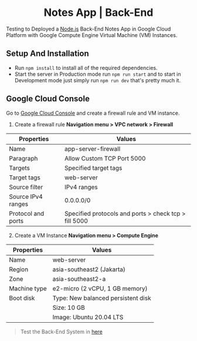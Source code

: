 <h1 align="center">Notes App | Back-End</h1>

Testing to Deployed a [Node.js](https://nodejs.org) Back-End Notes App in Google Cloud Platform with Google Compute Engine Virtual Machine (VM) Instances.

## Setup And Installation 

* Run `npm install` to install all of the required dependencies.
* Start the server in Production mode run `npm run start` and to start in Development mode just simply run `npm run dev` that's pretty much it.


## Google Cloud Console
Go to [Google Cloud Console](https://console.cloud.google.com/) and create a firewall rule and VM instance.

1. Create a firewall rule <b>Navigation menu > VPC network > Firewall</b>

| Properties         | Values                                                |
|--------------------|-------------------------------------------------------|
| Name               | app-server-firewall                                   |
| Paragraph          | Allow Custom TCP Port 5000                            |
| Targets            | Specified target tags                                 |
| Target tags        | web-server                                            |
| Source filter      | IPv4 ranges                                           |
| Source IPv4 ranges | 0.0.0.0/0                                             |
| Protocol and ports | Specified protocols and ports > check tcp > fill 5000 |

2. Create a VM Instance <b>Navigation menu > Compute Engine</b>

| Properties    | Values                             |
|---------------|------------------------------------|
| Name          | web-server                         |
| Region        | asia-southeast2 (Jakarta)          |
| Zone          | asia-southeast2-a                  |
| Machine type  | e2-micro (2 vCPU, 1 GB memory)     |                                      
| Boot disk     | Type: New balanced persistent disk | 
|               | Size: 10 GB                        |
|               | Image: Ubuntu 20.04 LTS            |

> Test the Back-End System in [here](http://notesapp-v1.dicodingacademy.com/)